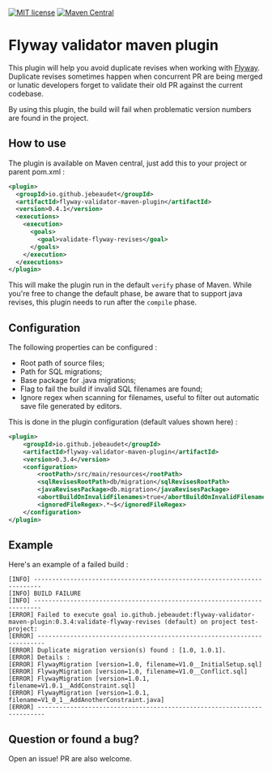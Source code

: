 [![MIT license](http://img.shields.io/badge/license-MIT-brightgreen.svg)](https://github.com/jebeaudet/flyway-validator-maven-plugin/blob/master/LICENSE)
[![Maven Central](https://maven-badges.herokuapp.com/maven-central/io.github.jebeaudet/flyway-validator-maven-plugin/badge.svg)](https://maven-badges.herokuapp.com/maven-central/io.github.jebeaudet/flyway-validator-maven-plugin)

# Flyway validator maven plugin
This plugin will help you avoid duplicate revises when working with [Flyway](https://flywaydb.org/). Duplicate revises sometimes happen when concurrent PR are being merged or lunatic developers forget to validate their old PR against the current codebase.

By using this plugin, the build will fail when problematic version numbers are found in the project.

## How to use
The plugin is available on Maven central, just add this to your project or parent pom.xml : 
```xml
<plugin>
  <groupId>io.github.jebeaudet</groupId>
  <artifactId>flyway-validator-maven-plugin</artifactId>
  <version>0.4.1</version>
  <executions>
    <execution>
      <goals>
        <goal>validate-flyway-revises</goal>
      </goals>
    </execution>
  </executions>
</plugin>
```
This will make the plugin run in the default `verify` phase of Maven. While you're free to change the default phase, be aware that to support java revises, this plugin needs to run after the `compile` phase.

## Configuration
The following properties can be configured : 
* Root path of source files;
* Path for SQL migrations;
* Base package for .java migrations;
* Flag to fail the build if invalid SQL filenames are found;
* Ignore regex when scanning for filenames, useful to filter out automatic save file generated by editors.

This is done in the plugin configuration (default values shown here) : 
```xml
<plugin>
    <groupId>io.github.jebeaudet</groupId>
    <artifactId>flyway-validator-maven-plugin</artifactId>
    <version>0.3.4</version>
    <configuration>
        <rootPath>/src/main/resources</rootPath>
        <sqlRevisesRootPath>db/migration</sqlRevisesRootPath>
        <javaRevisesPackage>db.migration</javaRevisesPackage>
        <abortBuildOnInvalidFilenames>true</abortBuildOnInvalidFilenames>
        <ignoredFileRegex>.*~$</ignoredFileRegex>
    </configuration>
</plugin>
```

## Example
Here's an example of a failed build : 
```
[INFO] ------------------------------------------------------------------------
[INFO] BUILD FAILURE
[INFO] ------------------------------------------------------------------------
[ERROR] Failed to execute goal io.github.jebeaudet:flyway-validator-maven-plugin:0.3.4:validate-flyway-revises (default) on project test-project:
[ERROR] ------------------------------------------------------------------------
[ERROR] Duplicate migration version(s) found : [1.0, 1.0.1].
[ERROR] Details :
[ERROR] FlywayMigration [version=1.0, filename=V1.0__InitialSetup.sql]
[ERROR] FlywayMigration [version=1.0, filename=V1.0__Conflict.sql]
[ERROR] FlywayMigration [version=1.0.1, filename=V1.0.1__AddConstraint.sql]
[ERROR] FlywayMigration [version=1.0.1, filename=V1_0_1__AddAnotherConstraint.java]
[ERROR] ------------------------------------------------------------------------
```

## Question or found a bug? 
Open an issue! PR are also welcome.
